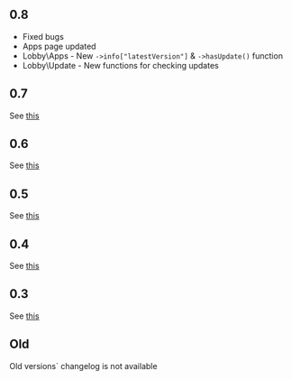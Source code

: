 ## 0.8
* Fixed bugs
* Apps page updated
* Lobby\Apps - New `->info["latestVersion"]` & `->hasUpdate()` function
* Lobby\Update - New functions for checking updates

## 0.7

See [this](subinsb.com/lobby/version-0-7)

## 0.6

See [this](subinsb.com/lobby/version-0-6)

## 0.5

See [this](subinsb.com/lobby/version-0-5)

## 0.4

See [this](subinsb.com/lobby/version-0-4)

## 0.3

See [this](subinsb.com/lobby/version-0-3)

## Old

Old versions` changelog is not available
